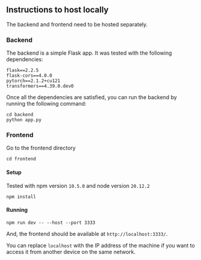 ## Instructions to host locally

The backend and frontend need to be hosted separately. 

### Backend

The backend is a simple Flask app. It was tested with the following dependencies:
```
flask==2.2.5
flask-cors==4.0.0
pytorch==2.1.2+cu121
transformers==4.39.0.dev0
```

Once all the dependencies are satisfied, you can run the backend by running the following command:

```
cd backend
python app.py
```


### Frontend

Go to the frontend directory

```
cd frontend
```


#### Setup
Tested with npm version `10.5.0` and node version `20.12.2`
```
npm install
```

#### Running
```
npm run dev -- --host --port 3333
```

And, the frontend should be available at `http://localhost:3333/`. 

You can replace `localhost` with the IP address of the machine if you want to access it from another device on the same network.
